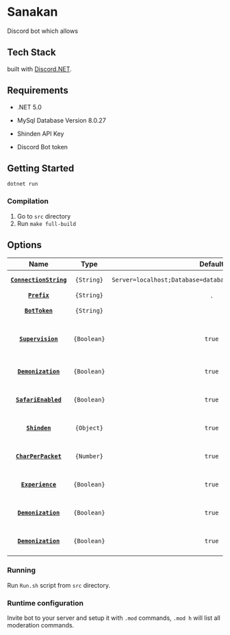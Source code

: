 # Sanakan #

Discord bot which allows 

## Tech Stack

built with [Discord.NET](https://github.com/RogueException/Discord.Net).

## Requirements ##

- .NET 5.0

- MySql Database Version 8.0.27

- Shinden API Key

- Discord Bot token

## Getting Started ##

```console
dotnet run
```

### Compilation ###

1. Go to `src` directory
2. Run `make full-build`

## Options

|                   Name                    |         Type         |                 Default                 | Description                                                       |
| :---------------------------------------: | :------------------: | :-------------------------------------: | :---------------------------------------------------------------- |
|  **[`ConnectionString`](#ConnectionString)**  |  `{String}`  |                 `Server=localhost;Database=database;Uid=root;Pwd=password;`                  | MySql connection string.                                 |
|     **[`Prefix`](#Prefix)**     | `{String}` | . | Options for Sass.                                                 |
|       **[`BotToken`](#BotToken)**       |     `{String}`      |                       | The discord bot token.                       |
|  **[`Supervision`](#Supervision)**  | `{Boolean}` |               `true`               | Prepends/Appends `Sass`/`SCSS` code before the actual entry file. |
| **[`Demonization`](#Demonization)** |     `{Boolean}`      |                 `true`                  | Enables/Disables the default Webpack importer.                    |
| **[`SafariEnabled`](#SafariEnabled)** |     `{Boolean}`      |                 `true`                  | Enables/Disables the default Webpack importer.                    |
| **[`Shinden`](#Shinden)** |     `{Object}`      |                 `true`                  | Enables/Disables the default Webpack importer.                    |
| **[`CharPerPacket`](#CharPerPacket)** |     `{Number}`      |                 `true`                  | Enables/Disables the default Webpack importer.                    |
| **[`Experience`](#Experience)** |     `{Boolean}`      |                 `true`                  | Enables/Disables the default Webpack importer.                    |
| **[`Demonization`](#webpackimporter)** |     `{Boolean}`      |                 `true`                  | Enables/Disables the default Webpack importer.                    |
| **[`Demonization`](#webpackimporter)** |     `{Boolean}`      |                 `true`                  | Enables/Disables the default Webpack importer.                    |

### Running ###

Run `Run.sh` script from `src` directory.

### Runtime configuration ###

Invite bot to your server and setup it with `.mod` commands, `.mod h` will list all moderation commands.
